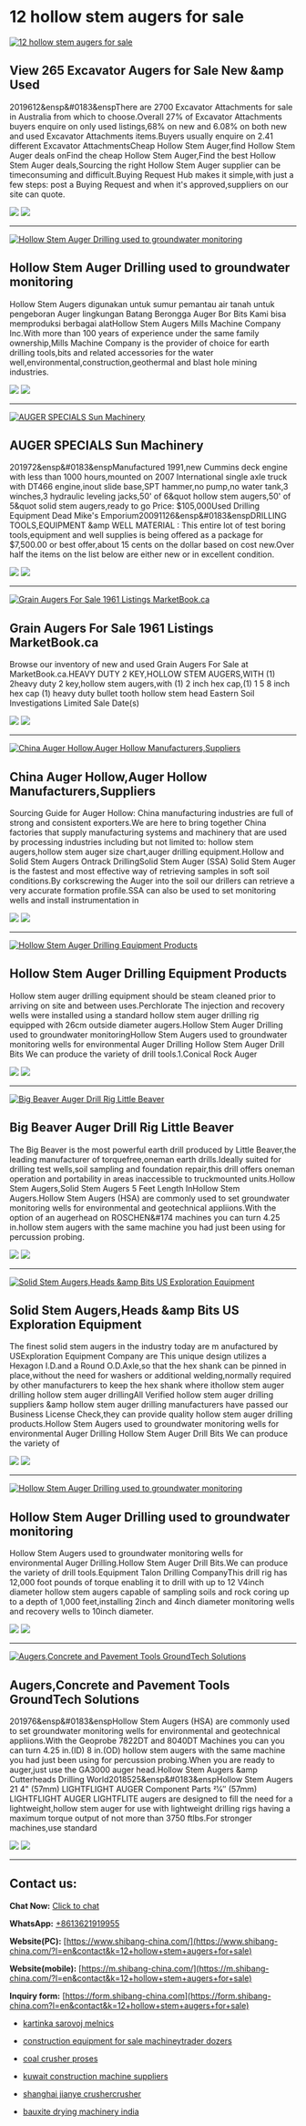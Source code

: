 # 12 hollow stem augers for sale

<a href="https://swt.shibang-china.com/?l=en&img&k=12+hollow+stem+augers+for+sale" target="_blank">![12 hollow stem augers for sale](http://static.shibang-china.com/all-800x300/231.jpg)</a>

## View 265 Excavator Augers for Sale New &amp Used
2019612&ensp&#0183&enspThere are 2700 Excavator Attachments for sale in Australia from which to choose.Overall 27% of Excavator Attachments buyers enquire on only used listings,68% on new and 6.08% on both new and used Excavator Attachments items.Buyers usually enquire on 2.41 different Excavator AttachmentsCheap Hollow Stem Auger,find Hollow Stem Auger deals onFind the cheap Hollow Stem Auger,Find the best Hollow Stem Auger deals,Sourcing the right Hollow Stem Auger supplier can be timeconsuming and difficult.Buying Request Hub makes it simple,with just a few steps: post a Buying Request and when it's approved,suppliers on our site can quote.


<a href="https://whatsapp.shibangsoft.com/WhatsApp.php" target="_blank" title="WhatsApp">![](http://static.shibang-china.com/icon/whatsapp.png)</a> <a href="https://swt.shibang-china.com/?l=en&icon&k=12+hollow+stem+augers+for+sale" target="_blank">![](http://static.shibang-china.com/icon/chat-en.png)</a>

---

<a href="https://swt.shibang-china.com/?l=en&img&k=12+hollow+stem+augers+for+sale" target="_blank">![Hollow Stem Auger Drilling used to groundwater monitoring](http://static.shibang-china.com/all-800x300/1488.jpg)</a>

## Hollow Stem Auger Drilling used to groundwater monitoring
Hollow Stem Augers digunakan untuk sumur pemantau air tanah untuk pengeboran Auger lingkungan Batang Berongga Auger Bor Bits Kami bisa memproduksi berbagai alatHollow Stem Augers Mills Machine Company Inc.With more than 100 years of experience under the same family ownership,Mills Machine Company is the provider of choice for earth drilling tools,bits and related accessories for the water well,environmental,construction,geothermal and blast hole mining industries.


<a href="https://whatsapp.shibangsoft.com/WhatsApp.php" target="_blank" title="WhatsApp">![](http://static.shibang-china.com/icon/whatsapp.png)</a> <a href="https://swt.shibang-china.com/?l=en&icon&k=12+hollow+stem+augers+for+sale" target="_blank">![](http://static.shibang-china.com/icon/chat-en.png)</a>

---

<a href="https://swt.shibang-china.com/?l=en&img&k=12+hollow+stem+augers+for+sale" target="_blank">![AUGER SPECIALS Sun Machinery](http://static.shibang-china.com/all-800x300/1281.jpg)</a>

## AUGER SPECIALS Sun Machinery
201972&ensp&#0183&enspManufactured 1991,new Cummins deck engine with less than 1000 hours,mounted on 2007 International single axle truck with DT466 engine,inout slide base,SPT hammer,no pump,no water tank,3 winches,3 hydraulic leveling jacks,50' of 6&quot hollow stem augers,50' of 5&quot solid stem augers,ready to go Price: $105,000Used Drilling Equipment Dead Mike's Emporium20091126&ensp&#0183&enspDRILLING TOOLS,EQUIPMENT &amp WELL MATERIAL : This entire lot of test boring tools,equipment and well supplies is being offered as a package for $7,500.00 or best offer,about 15 cents on the dollar based on cost new.Over half the items on the list below are either new or in excellent condition.


<a href="https://whatsapp.shibangsoft.com/WhatsApp.php" target="_blank" title="WhatsApp">![](http://static.shibang-china.com/icon/whatsapp.png)</a> <a href="https://swt.shibang-china.com/?l=en&icon&k=12+hollow+stem+augers+for+sale" target="_blank">![](http://static.shibang-china.com/icon/chat-en.png)</a>

---

<a href="https://swt.shibang-china.com/?l=en&img&k=12+hollow+stem+augers+for+sale" target="_blank">![Grain Augers For Sale 1961 Listings MarketBook.ca](http://static.shibang-china.com/all-800x300/63.jpg)</a>

## Grain Augers For Sale 1961 Listings MarketBook.ca
Browse our inventory of new and used Grain Augers For Sale at MarketBook.ca.HEAVY DUTY 2 KEY,HOLLOW STEM AUGERS,WITH (1) 2heavy duty 2 key,hollow stem augers,with (1) 2 inch hex cap,(1) 1 5 8 inch hex cap (1) heavy duty bullet tooth hollow stem head Eastern Soil Investigations Limited Sale Date(s)


<a href="https://whatsapp.shibangsoft.com/WhatsApp.php" target="_blank" title="WhatsApp">![](http://static.shibang-china.com/icon/whatsapp.png)</a> <a href="https://swt.shibang-china.com/?l=en&icon&k=12+hollow+stem+augers+for+sale" target="_blank">![](http://static.shibang-china.com/icon/chat-en.png)</a>

---

<a href="https://swt.shibang-china.com/?l=en&img&k=12+hollow+stem+augers+for+sale" target="_blank">![China Auger Hollow,Auger Hollow Manufacturers,Suppliers](http://static.shibang-china.com/all-800x300/43.jpg)</a>

## China Auger Hollow,Auger Hollow Manufacturers,Suppliers
Sourcing Guide for Auger Hollow: China manufacturing industries are full of strong and consistent exporters.We are here to bring together China factories that supply manufacturing systems and machinery that are used by processing industries including but not limited to: hollow stem augers,hollow stem auger size chart,auger drilling equipment.Hollow and Solid Stem Augers Ontrack DrillingSolid Stem Auger (SSA) Solid Stem Auger is the fastest and most effective way of retrieving samples in soft soil conditions.By corkscrewing the Auger into the soil our drillers can retrieve a very accurate formation profile.SSA can also be used to set monitoring wells and install instrumentation in


<a href="https://whatsapp.shibangsoft.com/WhatsApp.php" target="_blank" title="WhatsApp">![](http://static.shibang-china.com/icon/whatsapp.png)</a> <a href="https://swt.shibang-china.com/?l=en&icon&k=12+hollow+stem+augers+for+sale" target="_blank">![](http://static.shibang-china.com/icon/chat-en.png)</a>

---

<a href="https://swt.shibang-china.com/?l=en&img&k=12+hollow+stem+augers+for+sale" target="_blank">![Hollow Stem Auger Drilling Equipment Products](http://static.shibang-china.com/all-800x300/1164.jpg)</a>

## Hollow Stem Auger Drilling Equipment Products
Hollow stem auger drilling equipment should be steam cleaned prior to arriving on site and between uses.Perchlorate The injection and recovery wells were installed using a standard hollow stem auger drilling rig equipped with 26cm outside diameter augers.Hollow Stem Auger Drilling used to groundwater monitoringHollow Stem Augers used to groundwater monitoring wells for environmental Auger Drilling Hollow Stem Auger Drill Bits We can produce the variety of drill tools.1.Conical Rock Auger


<a href="https://whatsapp.shibangsoft.com/WhatsApp.php" target="_blank" title="WhatsApp">![](http://static.shibang-china.com/icon/whatsapp.png)</a> <a href="https://swt.shibang-china.com/?l=en&icon&k=12+hollow+stem+augers+for+sale" target="_blank">![](http://static.shibang-china.com/icon/chat-en.png)</a>

---

<a href="https://swt.shibang-china.com/?l=en&img&k=12+hollow+stem+augers+for+sale" target="_blank">![Big Beaver Auger Drill Rig Little Beaver](http://static.shibang-china.com/all-800x300/675.jpg)</a>

## Big Beaver Auger Drill Rig Little Beaver
The Big Beaver is the most powerful earth drill produced by Little Beaver,the leading manufacturer of torquefree,oneman earth drills.Ideally suited for drilling test wells,soil sampling and foundation repair,this drill offers oneman operation and portability in areas inaccessible to truckmounted units.Hollow Stem Augers,Solid Stem Augers 5 Feet Length InHollow Stem Augers.Hollow Stem Augers (HSA) are commonly used to set groundwater monitoring wells for environmental and geotechnical appliions.With the option of an augerhead on ROSCHEN&#174 machines you can turn 4.25 in.hollow stem augers with the same machine you had just been using for percussion probing.


<a href="https://whatsapp.shibangsoft.com/WhatsApp.php" target="_blank" title="WhatsApp">![](http://static.shibang-china.com/icon/whatsapp.png)</a> <a href="https://swt.shibang-china.com/?l=en&icon&k=12+hollow+stem+augers+for+sale" target="_blank">![](http://static.shibang-china.com/icon/chat-en.png)</a>

---

<a href="https://swt.shibang-china.com/?l=en&img&k=12+hollow+stem+augers+for+sale" target="_blank">![Solid Stem Augers,Heads &amp Bits US Exploration Equipment](http://static.shibang-china.com/all-800x300/377.jpg)</a>

## Solid Stem Augers,Heads &amp Bits US Exploration Equipment
The finest solid stem augers in the industry today are m anufactured by USExploration Equipment Company are This unique design utilizes a Hexagon I.D.and a Round O.D.Axle,so that the hex shank can be pinned in place,without the need for washers or additional welding,normally required by other manufacturers to keep the hex shank where ithollow stem auger drilling hollow stem auger drillingAll Verified hollow stem auger drilling suppliers &amp hollow stem auger drilling manufacturers have passed our Business License Check,they can provide quality hollow stem auger drilling products.Hollow Stem Augers used to groundwater monitoring wells for environmental Auger Drilling Hollow Stem Auger Drill Bits We can produce the variety of


<a href="https://whatsapp.shibangsoft.com/WhatsApp.php" target="_blank" title="WhatsApp">![](http://static.shibang-china.com/icon/whatsapp.png)</a> <a href="https://swt.shibang-china.com/?l=en&icon&k=12+hollow+stem+augers+for+sale" target="_blank">![](http://static.shibang-china.com/icon/chat-en.png)</a>

---

<a href="https://swt.shibang-china.com/?l=en&img&k=12+hollow+stem+augers+for+sale" target="_blank">![Hollow Stem Auger Drilling used to groundwater monitoring](http://static.shibang-china.com/all-800x300/1250.jpg)</a>

## Hollow Stem Auger Drilling used to groundwater monitoring
Hollow Stem Augers used to groundwater monitoring wells for environmental Auger Drilling.Hollow Stem Auger Drill Bits.We can produce the variety of drill tools.Equipment Talon Drilling CompanyThis drill rig has 12,000 foot pounds of torque enabling it to drill with up to 12 V4inch diameter hollow stem augers capable of sampling soils and rock coring up to a depth of 1,000 feet,installing 2inch and 4inch diameter monitoring wells and recovery wells to 10inch diameter.


<a href="https://whatsapp.shibangsoft.com/WhatsApp.php" target="_blank" title="WhatsApp">![](http://static.shibang-china.com/icon/whatsapp.png)</a> <a href="https://swt.shibang-china.com/?l=en&icon&k=12+hollow+stem+augers+for+sale" target="_blank">![](http://static.shibang-china.com/icon/chat-en.png)</a>

---

<a href="https://swt.shibang-china.com/?l=en&img&k=12+hollow+stem+augers+for+sale" target="_blank">![Augers,Concrete and Pavement Tools GroundTech Solutions](http://static.shibang-china.com/all-800x300/1335.jpg)</a>

## Augers,Concrete and Pavement Tools GroundTech Solutions
201976&ensp&#0183&enspHollow Stem Augers (HSA) are commonly used to set groundwater monitoring wells for environmental and geotechnical appliions.With the Geoprobe 7822DT and 8040DT Machines you can you can turn 4.25 in.(ID) 8 in.(OD) hollow stem augers with the same machine you had just been using for percussion probing.When you are ready to auger,just use the GA3000 auger head.Hollow Stem Augers &amp Cutterheads Drilling World2018525&ensp&#0183&enspHollow Stem Augers 21 4" (57mm) LIGHTFLIGHT AUGER Component Parts 21⁄4″ (57mm) LIGHTFLIGHT AUGER LIGHTFLITE augers are designed to fill the need for a lightweight,hollow stem auger for use with lightweight drilling rigs having a maximum torque output of not more than 3750 ftlbs.For stronger machines,use standard


<a href="https://whatsapp.shibangsoft.com/WhatsApp.php" target="_blank" title="WhatsApp">![](http://static.shibang-china.com/icon/whatsapp.png)</a> <a href="https://swt.shibang-china.com/?l=en&icon&k=12+hollow+stem+augers+for+sale" target="_blank">![](http://static.shibang-china.com/icon/chat-en.png)</a>

---
## Contact us:

**Chat Now:** [Click to chat](https://swt.shibang-china.com?l=en&contact&k=12+hollow+stem+augers+for+sale)

**WhatsApp:**  [+8613621919955](https://whatsapp.shibangsoft.com/WhatsApp.php)

**Website(PC):** [https://www.shibang-china.com/](https://www.shibang-china.com/?l=en&contact&k=12+hollow+stem+augers+for+sale)

**Website(mobile):** [https://m.shibang-china.com/](https://m.shibang-china.com/?l=en&contact&k=12+hollow+stem+augers+for+sale)

**Inquiry form:** [https://form.shibang-china.com](https://form.shibang-china.com?l=en&contact&k=12+hollow+stem+augers+for+sale)

* [kartinka sarovoj melnics](../115/kartinka%20sarovoj%20melnics.md)

* [construction equipment for sale machineytrader dozers](../115/construction%20equipment%20for%20sale%20machineytrader%20dozers.md)

* [coal crusher proses](../125/coal%20crusher%20proses.md)

* [kuwait construction machine suppliers](../121/kuwait%20construction%20machine%20suppliers.md)

* [shanghai jianye crushercrusher](../117/shanghai%20jianye%20crushercrusher.md)

* [bauxite drying machinery india](../124/bauxite%20drying%20machinery%20india.md)